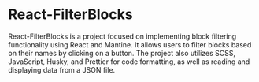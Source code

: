 # React-FilterBlocks

React-FilterBlocks is a project focused on implementing block filtering functionality using React and
Mantine. It allows users to filter blocks based on their names by clicking on a button. The project also
utilizes SCSS, JavaScript, Husky, and Prettier for code formatting, as well as reading and displaying data
from a JSON file.
